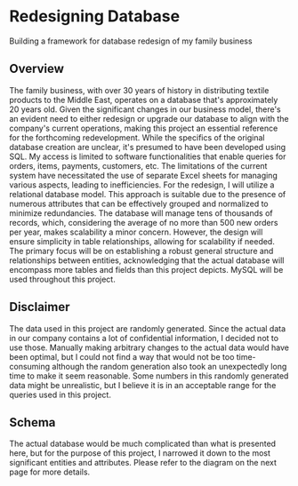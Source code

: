 # Redesigning Database
Building a framework for database redesign of my family business 

## Overview  
The family business, with over 30 years of history in distributing textile products to the Middle East, operates on a database that's approximately 20 years old. Given the significant changes in our business model, there's an evident need to either redesign or upgrade our database to align with the company's current operations, making this project an essential reference for the forthcoming redevelopment.
While the specifics of the original database creation are unclear, it's presumed to have been developed using SQL. My access is limited to software functionalities that enable queries for orders, items, payments, customers, etc. The limitations of the current system have necessitated the use of separate Excel sheets for managing various aspects, leading to inefficiencies.
For the redesign, I will utilize a relational database model. This approach is suitable due to the presence of numerous attributes that can be effectively grouped and normalized to minimize redundancies. The database will manage tens of thousands of records, which, considering the average of no more than 500 new orders per year, makes scalability a minor concern. However, the design will ensure simplicity in table relationships, allowing for scalability if needed. The primary focus will be on establishing a robust general structure and relationships between entities, acknowledging that the actual database will encompass more tables and fields than this project depicts. MySQL will be used throughout this project.

## Disclaimer
The data used in this project are randomly generated. Since the actual data in our company contains a lot of confidential information, I decided not to use those. Manually making arbitrary changes to the actual data would have been optimal, but I could not find a way that would not be too time-consuming although the random generation also took an unexpectedly long time to make it seem reasonable. Some numbers in this randomly generated data might be unrealistic, but I believe it is in an acceptable range for the queries used in this project.

## Schema
The actual database would be much complicated than what is presented here, but for the purpose of this project, I narrowed it down to the most significant entities and attributes. Please refer to the diagram on the next page for more details.
